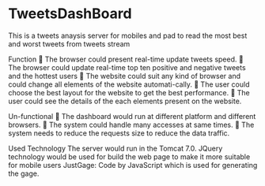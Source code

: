 # TweetsDashBoard
This is a tweets anaysis server for mobiles and pad to read the most best and worst tweets from tweets stream

Function 
 The browser could present real-time update tweets speed.
 The browser could update real-time top ten positive and negative tweets and the hottest users
 The website could suit any kind of browser and could change all elements of the website automati-cally.
 The user could choose the best layout for the website to get the best performance.
 The user could see the details of the each elements present on the website.

Un-functional 
 The dashboard would run at different platform and different browsers.
 The system could handle many accesses at same times.
 The system needs to reduce the requests size to reduce the data traffic.

Used Technology
The server would run in the Tomcat 7.0.
JQuery technology would be used for build the web page to make it more suitable for mobile users
JustGage: Code by JavaScript which is used for generating the gage.

